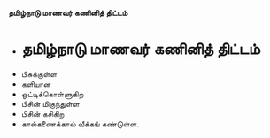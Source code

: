 **தமிழ்நாடு மாணவர் கணினித் திட்டம்**
- # தமிழ்நாடு மாணவர் கணினித் திட்டம்
- பிசுக்குள்ள
- களியான
- ஒட்டிக்கொள்ளுகிற
- பிசின் மிகுந்துள்ள
- பிசின் கசிகிற
- கால்கணைக்கால் வீக்கங் கண்டுள்ள.

